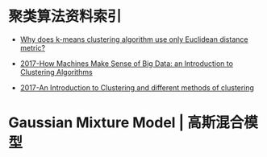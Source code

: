 # 聚类算法资料索引

- [Why does k-means clustering algorithm use only Euclidean distance metric?](https://stats.stackexchange.com/questions/81481/why-does-k-means-clustering-algorithm-use-only-euclidean-distance-metric)

- [2017-How Machines Make Sense of Big Data: an Introduction to Clustering Algorithms](https://parg.co/bCm)

- [2017-An Introduction to Clustering and different methods of clustering](https://parg.co/bC7)

# Gaussian Mixture Model | 高斯混合模型
